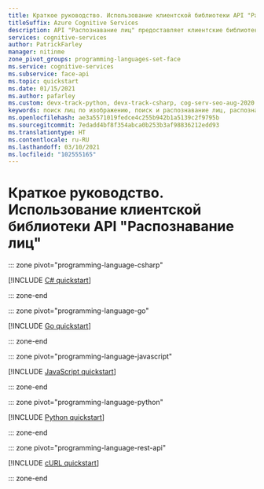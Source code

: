 ```yaml
---
title: Краткое руководство. Использование клиентской библиотеки API "Распознавание лиц"
titleSuffix: Azure Cognitive Services
description: API "Распознавание лиц" предоставляет клиентские библиотеки, которые позволяют легко выполнять обнаружение, поиск похожих лиц, идентификацию, проверку и многое другое.
services: cognitive-services
author: PatrickFarley
manager: nitinme
zone_pivot_groups: programming-languages-set-face
ms.service: cognitive-services
ms.subservice: face-api
ms.topic: quickstart
ms.date: 01/15/2021
ms.author: pafarley
ms.custom: devx-track-python, devx-track-csharp, cog-serv-seo-aug-2020
keywords: поиск лиц по изображению, поиск и распознавание лиц, распознавание лиц, приложение для распознавания лиц
ms.openlocfilehash: ae3a5571019fedce4c255b942b1a5139c2f9795b
ms.sourcegitcommit: 7edadd4bf8f354abca0b253b3af98836212edd93
ms.translationtype: HT
ms.contentlocale: ru-RU
ms.lasthandoff: 03/10/2021
ms.locfileid: "102555165"
---
```

# <a name="quickstart-use-the-face-client-library"></a>Краткое руководство. Использование клиентской библиотеки API "Распознавание лиц"

::: zone pivot="programming-language-csharp"

[!INCLUDE [C# quickstart](../includes/quickstarts/csharp-sdk.md)]

::: zone-end

::: zone pivot="programming-language-go"

[!INCLUDE [Go quickstart](../includes/quickstarts/go-sdk.md)]

::: zone-end

::: zone pivot="programming-language-javascript"

[!INCLUDE [JavaScript quickstart](../includes/quickstarts/javascript-sdk.md)]

::: zone-end

::: zone pivot="programming-language-python"

[!INCLUDE [Python quickstart](../includes/quickstarts/python-sdk.md)]

::: zone-end

::: zone pivot="programming-language-rest-api"

[!INCLUDE [cURL quickstart](../includes/quickstarts/rest-api.md)]

::: zone-end
